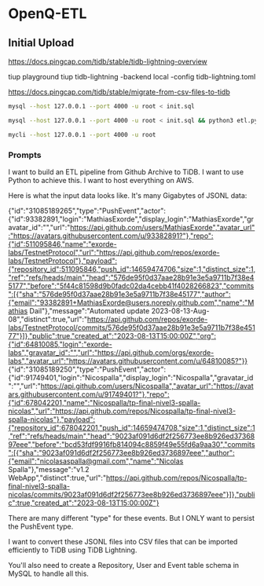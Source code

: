 # OpenQ-ETL

## Initial Upload

https://docs.pingcap.com/tidb/stable/tidb-lightning-overview

tiup playground
tiup tidb-lightning -backend local -config tidb-lightning.toml

https://docs.pingcap.com/tidb/stable/migrate-from-csv-files-to-tidb

```bash
mysql --host 127.0.0.1 --port 4000 -u root < init.sql
```

```bash
mysql --host 127.0.0.1 --port 4000 -u root < init.sql && python3 etl.py
```

```bash
mycli --host 127.0.0.1 --port 4000 -u root
```

### Prompts

I want to build an ETL pipeline from Github Archive to TiDB.
I want to use Python to achieve this.
I want to host everything on AWS.

Here is what the input data looks like. It's many Gigabytes of JSONL data:

{"id":"31085189265","type":"PushEvent","actor":{"id":93382891,"login":"MathiasExorde","display_login":"MathiasExorde","gravatar_id":"","url":"https://api.github.com/users/MathiasExorde","avatar_url":"https://avatars.githubusercontent.com/u/93382891?"},"repo":{"id":511095846,"name":"exorde-labs/TestnetProtocol","url":"https://api.github.com/repos/exorde-labs/TestnetProtocol"},"payload":{"repository_id":511095846,"push_id":14659474706,"size":1,"distinct_size":1,"ref":"refs/heads/main","head":"576de95f0d37aae28b91e3e5a9711b7f38e45177","before":"5f44c81598d9b0fadc02da4cebb41f4028266823","commits":[{"sha":"576de95f0d37aae28b91e3e5a9711b7f38e45177","author":{"email":"93382891+MathiasExorde@users.noreply.github.com","name":"Mathias Dail"},"message":"Automated update 2023-08-13-Aug-08","distinct":true,"url":"https://api.github.com/repos/exorde-labs/TestnetProtocol/commits/576de95f0d37aae28b91e3e5a9711b7f38e45177"}]},"public":true,"created_at":"2023-08-13T15:00:00Z","org":{"id":64810085,"login":"exorde-labs","gravatar_id":"","url":"https://api.github.com/orgs/exorde-labs","avatar_url":"https://avatars.githubusercontent.com/u/64810085?"}}
{"id":"31085189250","type":"PushEvent","actor":{"id":91749401,"login":"Nicospalla","display_login":"Nicospalla","gravatar_id":"","url":"https://api.github.com/users/Nicospalla","avatar_url":"https://avatars.githubusercontent.com/u/91749401?"},"repo":{"id":678042201,"name":"Nicospalla/tp-final-nivel3-spalla-nicolas","url":"https://api.github.com/repos/Nicospalla/tp-final-nivel3-spalla-nicolas"},"payload":{"repository_id":678042201,"push_id":14659474708,"size":1,"distinct_size":1,"ref":"refs/heads/main","head":"9023af091d6df2f256773ee8b926ed3736897eee","before":"bcd53fdf9916fb814094c8859f49e55fd6a9aa30","commits":[{"sha":"9023af091d6df2f256773ee8b926ed3736897eee","author":{"email":"nicolasaspalla@gmail.com","name":"Nicolas Spalla"},"message":"v1.2 WebApp","distinct":true,"url":"https://api.github.com/repos/Nicospalla/tp-final-nivel3-spalla-nicolas/commits/9023af091d6df2f256773ee8b926ed3736897eee"}]},"public":true,"created_at":"2023-08-13T15:00:00Z"}

There are many different "type" for these events. But I ONLY want to persist the PushEvent type.

I want to convert these JSONL files into CSV files that can be imported efficiently to TiDB using TiDB Lightning.

You'll also need to create a Repository, User and Event table schema in MySQL to handle all this.